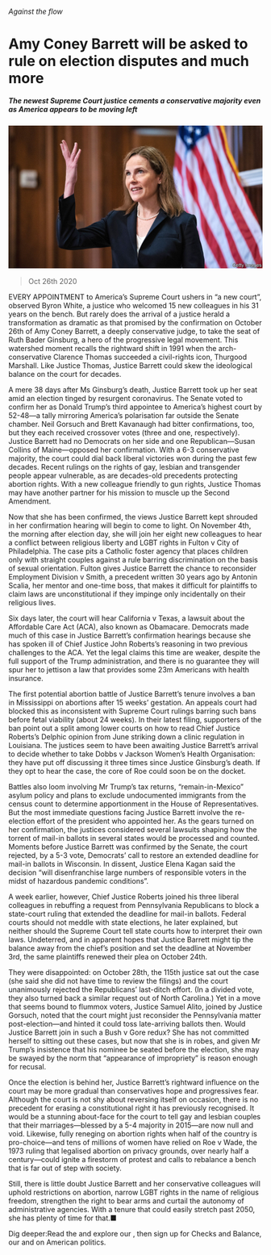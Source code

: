 ###### Against the flow

# Amy Coney Barrett will be asked to rule on election disputes and much more 

##### The newest Supreme Court justice cements a conservative majority even as America appears to be moving left 

![image](images/20201031_USP007.jpg) 

> Oct 26th 2020 

EVERY APPOINTMENT to America’s Supreme Court ushers in “a new court”, observed Byron White, a justice who welcomed 15 new colleagues in his 31 years on the bench. But rarely does the arrival of a justice herald a transformation as dramatic as that promised by the confirmation on October 26th of Amy Coney Barrett, a deeply conservative judge, to take the seat of Ruth Bader Ginsburg, a hero of the progressive legal movement. This watershed moment recalls the rightward shift in 1991 when the arch-conservative Clarence Thomas succeeded a civil-rights icon, Thurgood Marshall. Like Justice Thomas, Justice Barrett could skew the ideological balance on the court for decades.

A mere 38 days after Ms Ginsburg’s death, Justice Barrett took up her seat amid an election tinged by resurgent coronavirus. The Senate voted to confirm her as Donald Trump’s third appointee to America’s highest court by 52-48—a tally mirroring America’s polarisation far outside the Senate chamber. Neil Gorsuch and Brett Kavanaugh had bitter confirmations, too, but they each received crossover votes (three and one, respectively). Justice Barrett had no Democrats on her side and one Republican—Susan Collins of Maine—opposed her confirmation. With a 6-3 conservative majority, the court could dial back liberal victories won during the past few decades. Recent rulings on the rights of gay, lesbian and transgender people appear vulnerable, as are decades-old precedents protecting abortion rights. With a new colleague friendly to gun rights, Justice Thomas may have another partner for his mission to muscle up the Second Amendment.


Now that she has been confirmed, the views Justice Barrett kept shrouded in her confirmation hearing will begin to come to light. On November 4th, the morning after election day, she will join her eight new colleagues to hear a conflict between religious liberty and LGBT rights in Fulton v City of Philadelphia. The case pits a Catholic foster agency that places children only with straight couples against a rule barring discrimination on the basis of sexual orientation. Fulton gives Justice Barrett the chance to reconsider Employment Division v Smith, a precedent written 30 years ago by Antonin Scalia, her mentor and one-time boss, that makes it difficult for plaintiffs to claim laws are unconstitutional if they impinge only incidentally on their religious lives.

Six days later, the court will hear California v Texas, a lawsuit about the Affordable Care Act (ACA), also known as Obamacare. Democrats made much of this case in Justice Barrett’s confirmation hearings because she has spoken ill of Chief Justice John Roberts’s reasoning in two previous challenges to the ACA. Yet the legal claims this time are weaker, despite the full support of the Trump administration, and there is no guarantee they will spur her to jettison a law that provides some 23m Americans with health insurance.

The first potential abortion battle of Justice Barrett’s tenure involves a ban in Mississippi on abortions after 15 weeks’ gestation. An appeals court had blocked this as inconsistent with Supreme Court rulings barring such bans before fetal viability (about 24 weeks). In their latest filing, supporters of the ban point out a split among lower courts on how to read Chief Justice Roberts’s Delphic opinion from June striking down a clinic regulation in Louisiana. The justices seem to have been awaiting Justice Barrett’s arrival to decide whether to take Dobbs v Jackson Women’s Health Organisation: they have put off discussing it three times since Justice Ginsburg’s death. If they opt to hear the case, the core of Roe could soon be on the docket.

Battles also loom involving Mr Trump’s tax returns, “remain-in-Mexico” asylum policy and plans to exclude undocumented immigrants from the census count to determine apportionment in the House of Representatives. But the most immediate questions facing Justice Barrett involve the re-election effort of the president who appointed her. As the gears turned on her confirmation, the justices considered several lawsuits shaping how the torrent of mail-in ballots in several states would be processed and counted. Moments before Justice Barrett was confirmed by the Senate, the court rejected, by a 5-3 vote, Democrats’ call to restore an extended deadline for mail-in ballots in Wisconsin. In dissent, Justice Elena Kagan said the decision “will disenfranchise large numbers of responsible voters in the midst of hazardous pandemic conditions”.

A week earlier, however, Chief Justice Roberts joined his three liberal colleagues in rebuffing a request from Pennsylvania Republicans to block a state-court ruling that extended the deadline for mail-in ballots. Federal courts should not meddle with state elections, he later explained, but neither should the Supreme Court tell state courts how to interpret their own laws. Undeterred, and in apparent hopes that Justice Barrett might tip the balance away from the chief’s position and set the deadline at November 3rd, the same plaintiffs renewed their plea on October 24th.

They were disappointed: on October 28th, the 115th justice sat out the case (she said she did not have time to review the filings) and the court unanimously rejected the Republicans’ last-ditch effort. (In a divided vote, they also turned back a similar request out of North Carolina.) Yet in a move that seems bound to flummox voters, Justice Samuel Alito, joined by Justice Gorsuch, noted that the court might just reconsider the Pennsylvania matter post-election—and hinted it could toss late-arriving ballots then. Would Justice Barrett join in such a Bush v Gore redux? She has not committed herself to sitting out these cases, but now that she is in robes, and given Mr Trump’s insistence that his nominee be seated before the election, she may be swayed by the norm that “appearance of impropriety” is reason enough for recusal.

Once the election is behind her, Justice Barrett’s rightward influence on the court may be more gradual than conservatives hope and progressives fear. Although the court is not shy about reversing itself on occasion, there is no precedent for erasing a constitutional right it has previously recognised. It would be a stunning about-face for the court to tell gay and lesbian couples that their marriages—blessed by a 5-4 majority in 2015—are now null and void. Likewise, fully reneging on abortion rights when half of the country is pro-choice—and tens of millions of women have relied on Roe v Wade, the 1973 ruling that legalised abortion on privacy grounds, over nearly half a century—could ignite a firestorm of protest and calls to rebalance a bench that is far out of step with society.

Still, there is little doubt Justice Barrett and her conservative colleagues will uphold restrictions on abortion, narrow LGBT rights in the name of religious freedom, strengthen the right to bear arms and curtail the autonomy of administrative agencies. With a tenure that could easily stretch past 2050, she has plenty of time for that.■


Dig deeper:Read the  and explore our , then sign up for Checks and Balance, our  and  on American politics.

